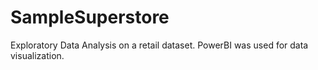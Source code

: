 # SampleSuperstore
Exploratory Data Analysis on a retail dataset. PowerBI was used for data visualization.
